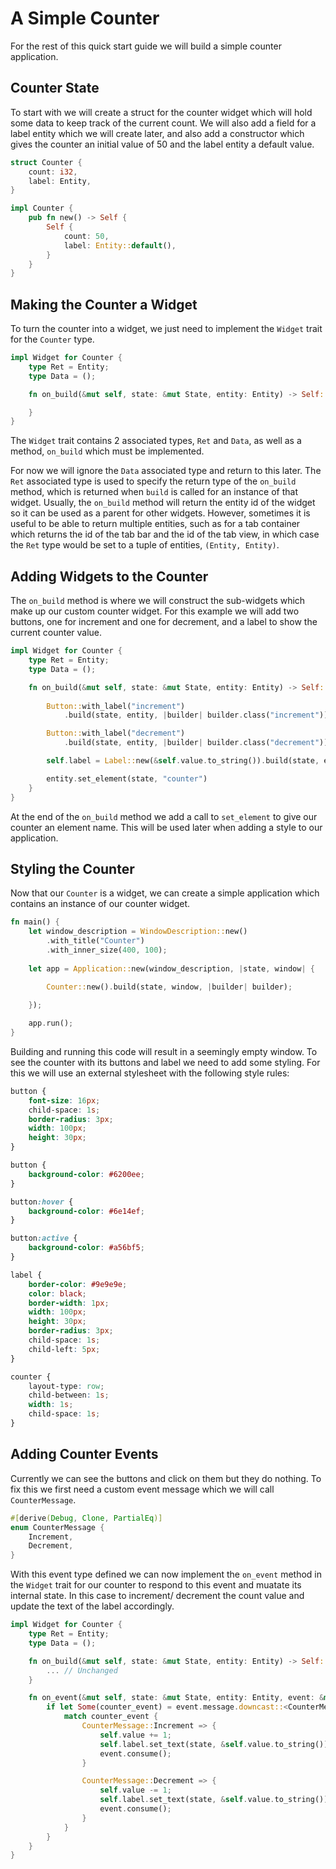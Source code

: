 # A Simple Counter

For the rest of this quick start guide we will build a simple counter application.

## Counter State
To start with we will create a struct for the counter widget which will hold some data to keep track of the current count. We will also add a field for a label entity which we will create later, and also add a constructor which gives the counter an initial value of 50 and the label entity a default value.

```rs
struct Counter {
    count: i32,
    label: Entity,
}

impl Counter {
    pub fn new() -> Self {
        Self {
            count: 50,
            label: Entity::default(),
        }
    }
}
```

## Making the Counter a Widget
To turn the counter into a widget, we just need to implement the `Widget` trait for the `Counter` type.

```rs
impl Widget for Counter {
    type Ret = Entity;
    type Data = ();

    fn on_build(&mut self, state: &mut State, entity: Entity) -> Self::Ret {

    }
}
```

The `Widget` trait contains 2 associated types, `Ret` and `Data`, as well as a method, `on_build` which must be implemented.

For now we will ignore the `Data` associated type and return to this later. The `Ret` associated type is used to specify the return type of the `on_build` method, which is returned when `build` is called for an instance of that widget. Usually, the `on_build` method will return the entity id of the widget so it can be used as a parent for other widgets. However, sometimes it is useful to be able to return multiple entities, such as for a tab container which returns the id of the tab bar and the id of the tab view, in which case the `Ret` type would be set to a tuple of entities, `(Entity, Entity)`.

## Adding Widgets to the Counter
The `on_build` method is where we will construct the sub-widgets which make up our custom counter widget. For this example we will add two buttons, one for increment and one for decrement, and a label to show the current counter value.

```rs
impl Widget for Counter {
    type Ret = Entity;
    type Data = ();

    fn on_build(&mut self, state: &mut State, entity: Entity) -> Self::Ret {
        
        Button::with_label("increment")
            .build(state, entity, |builder| builder.class("increment"));

        Button::with_label("decrement")
            .build(state, entity, |builder| builder.class("decrement"));

        self.label = Label::new(&self.value.to_string()).build(state, entity, |builder| builder);

        entity.set_element(state, "counter")
    }
}
```

At the end of the `on_build` method we add a call to `set_element` to give our counter an element name. This will be used later when adding a style to our application.

## Styling the Counter

Now that our `Counter` is a widget, we can create a simple application which contains an instance of our counter widget.

```rs
fn main() {
    let window_description = WindowDescription::new()
        .with_title("Counter")
        .with_inner_size(400, 100);
        
    let app = Application::new(window_description, |state, window| {
        
        Counter::new().build(state, window, |builder| builder);

    });

    app.run();
}
```

Building and running this code will result in a seemingly empty window. To see the counter with its buttons and label we need to add some styling. For this we will use an external stylesheet with the following style rules:

```css
button {
    font-size: 16px;
    child-space: 1s;
    border-radius: 3px;
    width: 100px;
    height: 30px;
}

button {
    background-color: #6200ee;
}

button:hover {
    background-color: #6e14ef;
}

button:active {
    background-color: #a56bf5;
}

label {
    border-color: #9e9e9e;
    color: black;
    border-width: 1px;
    width: 100px;
    height: 30px;
    border-radius: 3px;
    child-space: 1s;
    child-left: 5px;
}

counter {
    layout-type: row;
    child-between: 1s;
    width: 1s;
    child-space: 1s;
}
```

## Adding Counter Events
Currently we can see the buttons and click on them but they do nothing. To fix this we first need a custom event message which we will call `CounterMessage`.

```rs
#[derive(Debug, Clone, PartialEq)]
enum CounterMessage {
    Increment,
    Decrement,
}
```

With this event type defined we can now implement the `on_event` method in the `Widget` trait for our counter to respond to this event and muatate its internal state. In this case to increment/ decrement the count value and update the text of the label accordingly.

```rs
impl Widget for Counter {
    type Ret = Entity;
    type Data = ();

    fn on_build(&mut self, state: &mut State, entity: Entity) -> Self::Ret {
        ... // Unchanged
    }

    fn on_event(&mut self, state: &mut State, entity: Entity, event: &mut Event) {
        if let Some(counter_event) = event.message.downcast::<CounterMessage>() {
            match counter_event {
                CounterMessage::Increment => {
                    self.value += 1;
                    self.label.set_text(state, &self.value.to_string());
                    event.consume();
                }

                CounterMessage::Decrement => {
                    self.value -= 1;
                    self.label.set_text(state, &self.value.to_string());
                    event.consume();
                }
            }
        }
    }
}
```